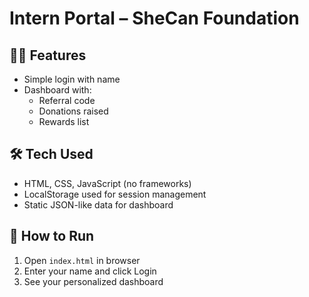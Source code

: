 # Intern Portal – SheCan Foundation

## 👩‍💻 Features
- Simple login with name
- Dashboard with:
  - Referral code
  - Donations raised
  - Rewards list

## 🛠️ Tech Used
- HTML, CSS, JavaScript (no frameworks)
- LocalStorage used for session management
- Static JSON-like data for dashboard

## 🚀 How to Run
1. Open `index.html` in browser
2. Enter your name and click Login
3. See your personalized dashboard

